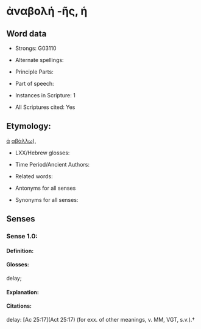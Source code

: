 # ἀναβολή -ῆς, ἡ

<!-- Status: S2=NeedsEdits -->
<!-- Lexica used for edits:   -->

## Word data

* Strongs: G03110

* Alternate spellings:



* Principle Parts: 


* Part of speech: 


* Instances in Scripture: 1

* All Scriptures cited: Yes

## Etymology: 

[ά]() [αβάλλω]()),

* LXX/Hebrew glosses: 


* Time Period/Ancient Authors: 


* Related words: 

* Antonyms for all senses

* Synonyms for all senses: 


## Senses 


### Sense  1.0: 

#### Definition: 

#### Glosses: 

delay; 

#### Explanation: 


#### Citations: 

delay: [Ac 25:17](Act 25:17) (for exx. of other meanings, v. MM, VGT, s.v.).†

